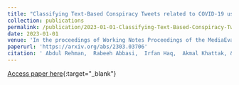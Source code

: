 ```yaml
---
title: "Classifying Text-Based Conspiracy Tweets related to COVID-19 using Contextualized Word Embeddings"
collection: publications
permalink: /publication/2023-01-01-Classifying-Text-Based-Conspiracy-Tweets-related-to-COVID-19-using-Contextualized-Word-Embeddings
date: 2023-01-01
venue: 'In the proceedings of Working Notes Proceedings of the MediaEval 2022 Workshop, Bergen, Norway'
paperurl: 'https://arxiv.org/abs/2303.03706'
citation: ' Abdul Rehman,  Rabeeh Abbasi,  Irfan Haq,  Akmal Khattak, &quot;Classifying Text-Based Conspiracy Tweets related to COVID-19 using Contextualized Word Embeddings.&quot; In the proceedings of Working Notes Proceedings of the MediaEval 2022 Workshop, Bergen, Norway, 2023.'
---
```

[Access paper here](https://arxiv.org/abs/2303.03706){:target="_blank"}
